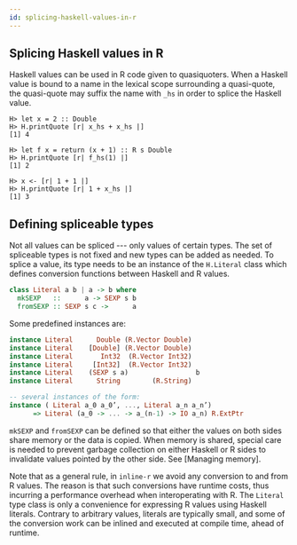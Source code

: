 ```yaml
---
id: splicing-haskell-values-in-r
---
```

## Splicing Haskell values in R

Haskell values can be used in R code given to quasiquoters. When
a Haskell value is bound to a name in the lexical scope surrounding
a quasi-quote, the quasi-quote may suffix the name with `_hs` in order
to splice the Haskell value.

    H> let x = 2 :: Double
    H> H.printQuote [r| x_hs + x_hs |]
    [1] 4

    H> let f x = return (x + 1) :: R s Double
    H> H.printQuote [r| f_hs(1) |]
    [1] 2

    H> x <- [r| 1 + 1 |]
    H> H.printQuote [r| 1 + x_hs |]
    [1] 3

## Defining spliceable types

Not all values can be spliced --- only values of certain types. The
set of spliceable types is not fixed and new types can be added as
needed. To splice a value, its type needs to be an instance of the
`H.Literal` class which defines conversion functions between Haskell
and R values.

```Haskell
class Literal a b | a -> b where
  mkSEXP   ::      a -> SEXP s b
  fromSEXP :: SEXP s c ->      a
```

Some predefined instances are:

```Haskell
instance Literal      Double (R.Vector Double)
instance Literal    [Double] (R.Vector Double)
instance Literal       Int32  (R.Vector Int32)
instance Literal     [Int32]  (R.Vector Int32)
instance Literal    (SEXP s a)                 b
instance Literal      String        (R.String)

-- several instances of the form:
instance ( Literal a_0 a_0’, ..., Literal a_n a_n’)
      => Literal (a_0 -> ... -> a_(n-1) -> IO a_n) R.ExtPtr
```

`mkSEXP` and `fromSEXP` can be defined so that either the values on
both sides share memory or the data is copied. When memory is shared,
special care is needed to prevent garbage collection on either Haskell
or R sides to invalidate values pointed by the other side. See
[Managing memory].

Note that as a general rule, in `inline-r` we avoid any conversion to
and from R values. The reason is that such conversions have runtime
costs, thus incurring a performance overhead when interoperating with
R. The `Literal` type class is only a convenience for expressing
R values using Haskell literals. Contrary to arbitrary values,
literals are typically small, and some of the conversion work can be
inlined and executed at compile time, ahead of runtime.

